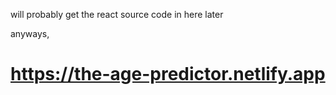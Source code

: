 will probably get the react source code in here later


anyways,

# https://the-age-predictor.netlify.app

